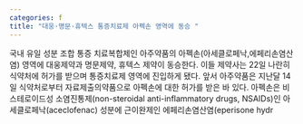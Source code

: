 ```yaml
---
categories: f
title: "대웅·명문·휴텍스 통증치료제 아펙손 영역에 동승 "
---
```

국내 유일 성분 조합 통증 치료복합제인 아주약품의 아펙손(아세클로페낙,에페리손염산염) 영역에 대웅제약과 명문제약, 휴텍스 제약이 동승한다. 이들 제약사는 22일 나란히 식약처에 허가를 받으며 통증치료제 영역에 진입하게 됐다. 앞서 아주약품은 지난달 14일 식약처로부터 자료제출의약품으로 아펙손에 대한 허가를 받은 바 있다. 아펙손은 비스테로이드성 소염진통제(non-steroidal anti-inflammatory drugs, NSAIDs)인 아세클로페낙(aceclofenac) 성분에 근이완제인 에페리손염산염(eperisone hydr